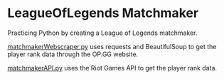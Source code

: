 # LeagueOfLegends Matchmaker
Practicing Python by creating a League of Legends matchmaker.

[matchmakerWebscraper.py](/matchmakerAPI.py) uses requests and BeautifulSoup to get the player rank data through the OP.GG website.

[matchmakerAPI.py](/matchmakerWebscraper.py) uses the Riot Games API to get the player rank data.
